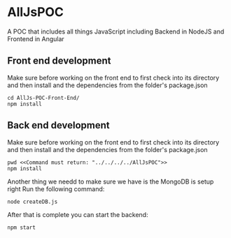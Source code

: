 # AllJsPOC
A POC that includes all things JavaScript including Backend in NodeJS and Frontend in Angular 

## Front end development
Make sure before working on the front end to first check into its directory and then install and the dependencies from the folder's package.json
```
cd AllJs-POC-Front-End/
npm install
```

## Back end development

Make sure before working on the front end to first check into its directory and then install and the dependencies from the folder's package.json
```
pwd <<Command must return: "../../../../AllJsPOC">>
npm install
```
Another thing we needd to make sure we have is the MongoDB is setup right
Run the following command:
```
node createDB.js
```

After that is complete you can start the backend:
```
npm start
```
